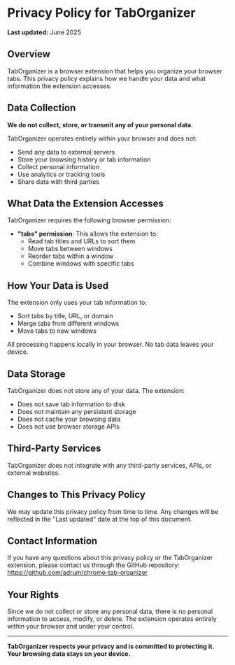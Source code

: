 # Privacy Policy for TabOrganizer

**Last updated:** June 2025

## Overview

TabOrganizer is a browser extension that helps you organize your browser tabs. This privacy policy explains how we handle your data and what information the extension accesses.

## Data Collection

**We do not collect, store, or transmit any of your personal data.**

TabOrganizer operates entirely within your browser and does not:

- Send any data to external servers
- Store your browsing history or tab information
- Collect personal information
- Use analytics or tracking tools
- Share data with third parties

## What Data the Extension Accesses

TabOrganizer requires the following browser permission:

- **"tabs" permission**: This allows the extension to:
  - Read tab titles and URLs to sort them
  - Move tabs between windows
  - Reorder tabs within a window
  - Combine windows with specific tabs

## How Your Data is Used

The extension only uses your tab information to:

- Sort tabs by title, URL, or domain
- Merge tabs from different windows
- Move tabs to new windows

All processing happens locally in your browser. No tab data leaves your device.

## Data Storage

TabOrganizer does not store any of your data. The extension:

- Does not save tab information to disk
- Does not maintain any persistent storage
- Does not cache your browsing data
- Does not use browser storage APIs

## Third-Party Services

TabOrganizer does not integrate with any third-party services, APIs, or external websites.

## Changes to This Privacy Policy

We may update this privacy policy from time to time. Any changes will be reflected in the "Last updated" date at the top of this document.

## Contact Information

If you have any questions about this privacy policy or the TabOrganizer extension, please contact us through the GitHub repository: https://github.com/adrum/chrome-tab-organizer

## Your Rights

Since we do not collect or store any personal data, there is no personal information to access, modify, or delete. The extension operates entirely within your browser and under your control.

---

**TabOrganizer respects your privacy and is committed to protecting it. Your browsing data stays on your device.**
